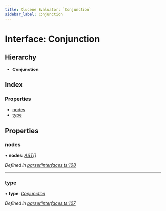```yaml
---
title: Xlucene Evaluator: `Conjunction`
sidebar_label: Conjunction
---
```


# Interface: Conjunction

## Hierarchy

* **Conjunction**

## Index

### Properties

* [nodes](conjunction.md#nodes)
* [type](conjunction.md#type)

## Properties

###  nodes

• **nodes**: *[AST](../overview.md#ast)[]*

*Defined in [parser/interfaces.ts:108](https://github.com/terascope/teraslice/blob/0ae31df4/packages/xlucene-evaluator/src/parser/interfaces.ts#L108)*

___

###  type

• **type**: *[Conjunction](../enums/asttype.md#conjunction)*

*Defined in [parser/interfaces.ts:107](https://github.com/terascope/teraslice/blob/0ae31df4/packages/xlucene-evaluator/src/parser/interfaces.ts#L107)*
